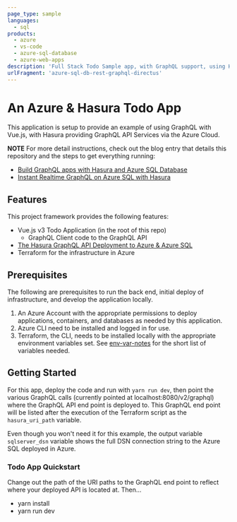 ```yaml
---
page_type: sample
languages:
  - sql
products:
  - azure
  - vs-code
  - azure-sql-database
  - azure-web-apps
description: 'Full Stack Todo Sample app, with GraphQL support, using Hasura, Azure Web Apps, Vue.Js and Azure SQL'
urlFragment: 'azure-sql-db-rest-graphql-directus'
---
```


<!--
Guidelines on README format: https://review.docs.microsoft.com/help/onboard/admin/samples/concepts/readme-template?branch=master

Guidance on onboarding samples to docs.microsoft.com/samples: https://review.docs.microsoft.com/help/onboard/admin/samples/process/onboarding?branch=master

Taxonomies for products and languages: https://review.docs.microsoft.com/new-hope/information-architecture/metadata/taxonomies?branch=master
-->

# An Azure & Hasura Todo App

This application is setup to provide an example of using GraphQL with Vue.js, with Hasura providing GraphQL API Services via the Azure Cloud.

**NOTE** For more detail instructions, check out the blog entry that details this repository and the steps to get everything running:

- [Build GraphQL apps with Hasura and Azure SQL Database](https://devblogs.microsoft.com/azure-sql/build-graphql-apps-with-hasura-and-azure-sql-database/)
- [Instant Realtime GraphQL on Azure SQL with Hasura](https://www.youtube.com/watch?v=7oUmJDrbkOI)

## Features

This project framework provides the following features:

* Vue.js v3 Todo Application (in the root of this repo)
  * GraphQL Client code to the GraphQL API
* [The Hasura GraphQL API Deployment to Azure & Azure SQL](https://github.com/hasura/terrazura)
* Terraform for the infrastructure in Azure

## Prerequisites

The following are prerequisites to run the back end, initial deploy of infrastructure, and develop the application locally.

1. An Azure Account with the appropriate permissions to deploy applications, containers, and databases as needed by this application.
2. Azure CLI need to be installed and logged in for use.
3. Terraform, the CLI, needs to be installed locally with the appropriate environment variables set. See [env-var-notes](env-var-notes.md) for the short list of variables needed.

## Getting Started

For this app, deploy the code and run with `yarn run dev`, then point the various GraphQL calls (currently pointed at localhost:8080/v2/graphql) where the GraphQL API end point is deployed to. This GraphQL end point will be listed after the execution of the Terraform script as the `hasura_uri_path` variable.

Even though you won't need it for this example, the output variable `sqlserver_dsn` variable shows the full DSN connection string to the Azure SQL deployed in Azure.

### Todo App Quickstart

Change out the path of the URI paths to the GraphQL end point to reflect where your deployed API is located at. Then...

- yarn install
- yarn run dev

